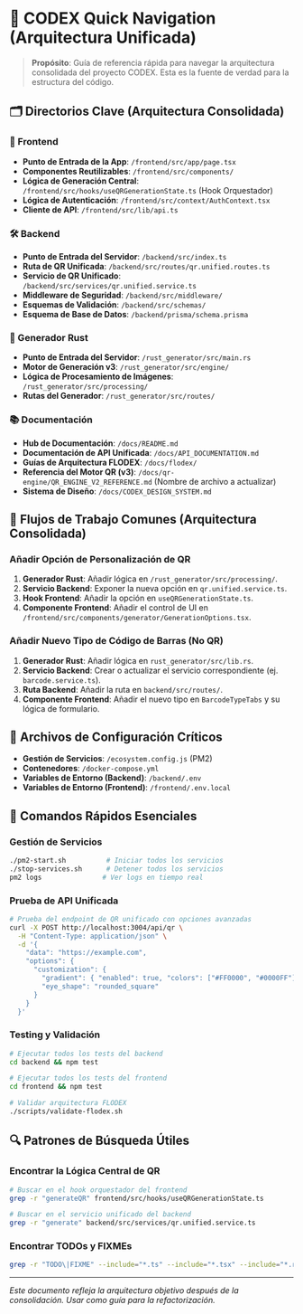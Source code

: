 # 🧭 CODEX Quick Navigation (Arquitectura Unificada)

> **Propósito**: Guía de referencia rápida para navegar la arquitectura consolidada del proyecto CODEX. Esta es la fuente de verdad para la estructura del código.

## 🗂️ Directorios Clave (Arquitectura Consolidada)

### 📱 Frontend
- **Punto de Entrada de la App**: `/frontend/src/app/page.tsx`
- **Componentes Reutilizables**: `/frontend/src/components/`
- **Lógica de Generación Central**: `/frontend/src/hooks/useQRGenerationState.ts` (Hook Orquestador)
- **Lógica de Autenticación**: `/frontend/src/context/AuthContext.tsx`
- **Cliente de API**: `/frontend/src/lib/api.ts`

### 🛠️ Backend
- **Punto de Entrada del Servidor**: `/backend/src/index.ts`
- **Ruta de QR Unificada**: `/backend/src/routes/qr.unified.routes.ts`
- **Servicio de QR Unificado**: `/backend/src/services/qr.unified.service.ts`
- **Middleware de Seguridad**: `/backend/src/middleware/`
- **Esquemas de Validación**: `/backend/src/schemas/`
- **Esquema de Base de Datos**: `/backend/prisma/schema.prisma`

### 🦀 Generador Rust
- **Punto de Entrada del Servidor**: `/rust_generator/src/main.rs`
- **Motor de Generación v3**: `/rust_generator/src/engine/`
- **Lógica de Procesamiento de Imágenes**: `/rust_generator/src/processing/`
- **Rutas del Generador**: `/rust_generator/src/routes/`

### 📚 Documentación
- **Hub de Documentación**: `/docs/README.md`
- **Documentación de API Unificada**: `/docs/API_DOCUMENTATION.md`
- **Guías de Arquitectura FLODEX**: `/docs/flodex/`
- **Referencia del Motor QR (v3)**: `/docs/qr-engine/QR_ENGINE_V2_REFERENCE.md` (Nombre de archivo a actualizar)
- **Sistema de Diseño**: `/docs/CODEX_DESIGN_SYSTEM.md`

## 🎯 Flujos de Trabajo Comunes (Arquitectura Consolidada)

### Añadir Opción de Personalización de QR
1.  **Generador Rust**: Añadir lógica en `/rust_generator/src/processing/`.
2.  **Servicio Backend**: Exponer la nueva opción en `qr.unified.service.ts`.
3.  **Hook Frontend**: Añadir la opción en `useQRGenerationState.ts`.
4.  **Componente Frontend**: Añadir el control de UI en `/frontend/src/components/generator/GenerationOptions.tsx`.

### Añadir Nuevo Tipo de Código de Barras (No QR)
1.  **Generador Rust**: Añadir lógica en `rust_generator/src/lib.rs`.
2.  **Servicio Backend**: Crear o actualizar el servicio correspondiente (ej. `barcode.service.ts`).
3.  **Ruta Backend**: Añadir la ruta en `backend/src/routes/`.
4.  **Componente Frontend**: Añadir el nuevo tipo en `BarcodeTypeTabs` y su lógica de formulario.

## 🔧 Archivos de Configuración Críticos

- **Gestión de Servicios**: `/ecosystem.config.js` (PM2)
- **Contenedores**: `/docker-compose.yml`
- **Variables de Entorno (Backend)**: `/backend/.env`
- **Variables de Entorno (Frontend)**: `/frontend/.env.local`

## 📍 Comandos Rápidos Esenciales

### Gestión de Servicios
```bash
./pm2-start.sh          # Iniciar todos los servicios
./stop-services.sh      # Detener todos los servicios
pm2 logs               # Ver logs en tiempo real
```

### Prueba de API Unificada
```bash
# Prueba del endpoint de QR unificado con opciones avanzadas
curl -X POST http://localhost:3004/api/qr \
  -H "Content-Type: application/json" \
  -d '{
    "data": "https://example.com",
    "options": {
      "customization": {
        "gradient": { "enabled": true, "colors": ["#FF0000", "#0000FF"] },
        "eye_shape": "rounded_square"
      }
    }
  }'
```

### Testing y Validación
```bash
# Ejecutar todos los tests del backend
cd backend && npm test

# Ejecutar todos los tests del frontend
cd frontend && npm test

# Validar arquitectura FLODEX
./scripts/validate-flodex.sh
```

## 🔍 Patrones de Búsqueda Útiles

### Encontrar la Lógica Central de QR
```bash
# Buscar en el hook orquestador del frontend
grep -r "generateQR" frontend/src/hooks/useQRGenerationState.ts

# Buscar en el servicio unificado del backend
grep -r "generate" backend/src/services/qr.unified.service.ts
```

### Encontrar TODOs y FIXMEs
```bash
grep -r "TODO\|FIXME" --include="*.ts" --include="*.tsx" --include="*.rs"
```

---
*Este documento refleja la arquitectura objetivo después de la consolidación. Usar como guía para la refactorización.*
